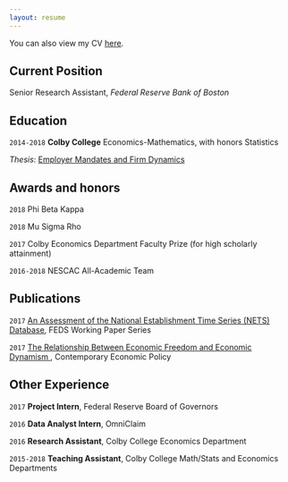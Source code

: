 ```yaml
---
layout: resume
---
```


You can also view my CV [here](https://kbarnatchez.github.io/assets/cv.pdf).

## Current Position
Senior Research Assistant, *Federal Reserve Bank of Boston*

## Education

`2014-2018`
__Colby College__
Economics-Mathematics, with honors
Statistics

*Thesis*: [Employer Mandates and Firm Dynamics](http://www.colby.edu/econ/wp-content/uploads/sites/73/2018/08/kb_thesis-4.pdf)

## Awards and honors

`2018`
Phi Beta Kappa

`2018`
Mu Sigma Rho

`2017`
Colby Economics Department Faculty Prize (for high scholarly attainment)

`2016-2018`
NESCAC All-Academic Team

## Publications

<!-- A list is also available [online](https://scholar.google.co.uk/citations?user=LTOTl0YAAAAJ) -->

`2017`
[An Assessment of the National Establishment Time Series (NETS) Database](https://www.federalreserve.gov/econres/feds/an-assessment-of-the-national-establishment-time-series-nets-database.htm), FEDS Working Paper Series

`2017`
[The Relationship Between Economic Freedom and Economic Dynamism ](https://onlinelibrary.wiley.com/doi/abs/10.1111/coep.12194), Contemporary Economic Policy

## Other Experience

`2017`
__Project Intern__, Federal Reserve Board of Governors

`2016`
__Data Analyst Intern__, OmniClaim 

`2016`
__Research Assistant__, Colby College Economics Department

`2015-2018`
__Teaching Assistant__, Colby College Math/Stats and Economics Departments




<!-- ### Footer 

Last updated: May 2013 -->


